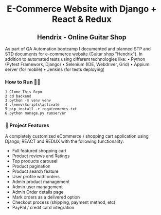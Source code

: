 <h1 align=center>E-Commerce Website with Django + React & Redux</h1>
<h2 align=center>Hendrix - Online Guitar Shop</h2>

As part of QA Automation bootcamp I documented and planned STP and STD documents
for e-commerce website (Guitar shop "Hendrix").
In addition to automated tests using different technologies like:
• Python (Pytest Framework, Django)
• Selenium (IDE, Webdriver, Grid)
• Appium server (for mobile)
• Jenkins (for tests deploying)


### How to Run 🏃‍♀️

```shell
1 Clone This Repo
2 cd backend
3 python -m venv venv
4 .\venv\Scripts\activate
5 pip install -r requirements.txt 
6 python manage.py runserver

```

### 🚀 Project Features

A completely customized eCommerce / shopping cart application using Django, REACT and REDUX with the following functionality:

- Full featured shopping cart
- Product reviews and Ratings
- Top products carousel
- Product pagination
- Product search feature
- User profile with orders
- Admin product management
- Admin user management
- Admin Order details page
- Mark orders as a delivered option
- Checkout process (shipping, payment method, etc)
- PayPal / credit card integration
